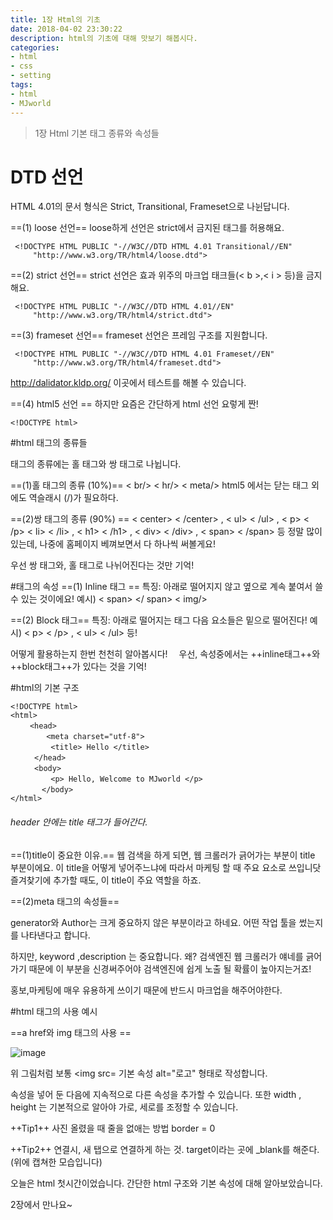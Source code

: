 ```yaml
---
title: 1장 Html의 기초
date: 2018-04-02 23:30:22
description: html의 기초에 대해 맛보기 해봅시다.
categories:
- html
- css
- setting
tags:
- html
- MJworld
---
```


> 1장 Html 기본 태그 종류와 속성들

# DTD 선언

HTML 4.01의 문서 형식은 Strict, Transitional, Frameset으로 나뉜답니다.

==(1) loose 선언==
loose하게 선언은 strict에서 금지된 태그를 허용해요.

~~~
 <!DOCTYPE HTML PUBLIC "-//W3C//DTD HTML 4.01 Transitional//EN"
     "http://www.w3.org/TR/html4/loose.dtd">
~~~

==(2) strict 선언==
strict 선언은 효과 위주의 마크업 태크들(< b >,< i > 등)을 금지해요.

~~~
 <!DOCTYPE HTML PUBLIC "-//W3C//DTD HTML 4.01//EN"
     "http://www.w3.org/TR/html4/strict.dtd">
~~~

==(3) frameset 선언==
frameset 선언은 프레임 구조를 지원합니다.

~~~
 <!DOCTYPE HTML PUBLIC "-//W3C//DTD HTML 4.01 Frameset//EN"
     "http://www.w3.org/TR/html4/frameset.dtd">
~~~

http://dalidator.kldp.org/ 이곳에서 테스트를 해볼 수 있습니다.

==(4) html5 선언 ==
하지만 요즘은 간단하게 html 선언 요렇게 짠!
~~~
<!DOCTYPE html>
~~~

#html 태그의 종류들

태그의 종류에는 홀 태그와 쌍 태그로 나뉩니다.

==(1)홀 태그의 종류 (10%)==
< br/> < hr/> < meta/>
html5 에서는 닫는 태그 외에도 역슬래시 (/)가 필요하다.

==(2)쌍 태그의 종류 (90%) ==
< center> < /center> , < ul> < /ul> , < p> < /p>
< li> < /li> , < h1> < /h1> , < div> < /div> , < span> < /span>
등 정말 많이 있는데, 나중에 홈페이지 베껴보면서 다 하나씩 써볼게요!

우선 쌍 태그와, 홀 태그로 나뉘어진다는 것만 기억!



#태그의 속성
==(1) Inline 태그 ==
특징: 아래로 떨어지지 않고 옆으로 계속 붙여서 쓸 수 있는 것이에요!
예시) < span> </ span> < img/>


==(2) Block 태그==
특징: 아래로 떨어지는 태그 다음 요소들은 밑으로 떨어진다!
예시) < p> < /p> ,  < ul> < /ul> 등! 

어떻게 활용하는지 한번 천천히 알아봅시다!
　우선, 속성중에서는 ++inline태그++와 ++block태그++가 있다는 것을 기억!



#html의 기본 구조

~~~
<!DOCTYPE html>
<html>
　　 <head>
　　　   <meta charset="utf-8">
　　　    <title> Hello </title>
　　  </head>
　　  <body>
　　　    <p> Hello, Welcome to MJworld </p>
　　　  </body>
</html>
~~~

###### header 안에는 title 태그가 들어간다.

==(1)title이 중요한 이유.==
웹 검색을 하게 되면, 웹 크롤러가 긁어가는 부분이 title 부분이에요.
이 title을 어떻게 넣어주느냐에 따라서 마케팅 할 때 주요 요소로 쓰입니닷
즐겨찾기에 추가할 때도, 이 title이 주요 역할을 하죠.

==(2)meta 태그의 속성들==

generator와 Author는 크게 중요하지 않은 부분이라고 하네요.
 어떤 작업 툴을 썼는지를 나타낸다고 합니다.

 하지만, keyword ,description 는 중요합니다.
 왜? 검색엔진 웹 크롤러가 얘네를 긁어가기 때문에 이 부분을 신경써주어야 검색엔진에 쉽게 노출 될 확률이 높아지는거죠!

홍보,마케팅에 매우 유용하게 쓰이기 때문에 반드시 마크업을 해주어야한다.

#html 태그의 사용 예시

==a href와 img 태그의 사용 ==

![image](https://user-images.githubusercontent.com/20442104/38254842-378abd4c-3795-11e8-81f1-fb386e93b5c3.png)

위 그림처럼 보통 <img src= 기본 속성 alt="로고" 형태로 작성합니다.

속성을 넣어 둔 다음에 지속적으로 다른 속성을 추가할 수 있습니다.
또한 width , height 는 기본적으로 알아야 가로, 세로를 조정할 수 있습니다.

++Tip1++
사진 올렸을 때 줄을 없애는 방법 border = 0

++Tip2++
연결시, 새 탭으로 연결하게 하는 것. target이라는 곳에 _blank를 해준다.
(위에 캡쳐한 모습입니다)

오늘은 html 첫시간이었습니다.
 간단한 html 구조와 기본 속성에 대해 알아보았습니다.

2장에서 만나요~


